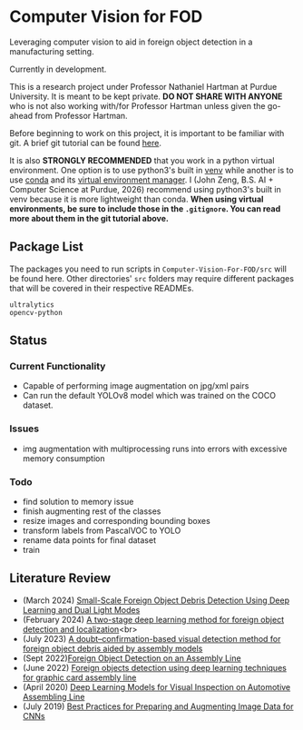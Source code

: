 # Computer Vision for FOD<br>

Leveraging computer vision to aid in foreign object detection in a manufacturing setting.<br>

Currently in development. <br>

This is a research project under Professor Nathaniel Hartman at Purdue University. It is meant to be kept private. **DO NOT SHARE WITH ANYONE** who is not also working with/for Professor Hartman unless given the go-ahead from Professor Hartman.<br>

Before beginning to work on this project, it is important to be familiar with git. A brief git tutorial can be found [here](https://github.com/JLZ22/Git-Tutorial-for-New-Users).<br>

It is also **STRONGLY RECOMMENDED** that you work in a python virtual environment. One option is to use python3's built in [venv](https://docs.python.org/3/library/venv.html) while another is to use [conda](https://conda.io/projects/conda/en/latest/user-guide/install/index.html) and its [virtual environment manager](https://conda.io/projects/conda/en/latest/user-guide/tasks/manage-environments.html). I (John Zeng, B.S. AI + Computer Science at Purdue, 2026) recommend using python3's built in venv because it is more lightweight than conda. **When using virtual environments, be sure to include those in the `.gitignore`. You can read more about them in the git tutorial above.**<br>

## Package List<br>

The packages you need to run scripts in `Computer-Vision-For-FOD/src` will be found here. Other directories' `src` folders may require different packages that will be covered in their respective READMEs.<br>
```
ultralytics 
opencv-python
```

## Status

### Current Functionality

- Capable of performing image augmentation on jpg/xml pairs
- Can run the default YOLOv8 model which was trained on the COCO dataset. 

### Issues

- img augmentation with multiprocessing runs into errors with excessive memory consumption

### Todo

- find solution to memory issue
- finish augmenting rest of the classes
- resize images and corresponding bounding boxes
- transform labels from PascalVOC to YOLO 
- rename data points for final dataset
- train

## Literature Review<br>

- (March 2024) [Small-Scale Foreign Object Debris Detection Using Deep Learning and Dual Light Modes](https://www.mdpi.com/2076-3417/14/5/2162)<br>
- (February 2024) [A two-stage deep learning method for foreign object detection and localization](https://www.spiedigitallibrary.org/conference-proceedings-of-spie/13069/130690G/A-two-stage-deep-learning-method-for-foreign-object-detection/10.1117/12.3024079.full#_=_)<br>
- (July 2023) [A doubt–confirmation-based visual detection method for foreign object debris aided by assembly models](https://cdnsciencepub.com/doi/full/10.1139/tcsme-2022-0143)<br>
- (Sept 2022)[Foreign Object Detection on an Assembly Line](https://link.springer.com/content/pdf/10.1007/978-981-19-2600-6_29.pdf)<br>
- (June 2022) [Foreign objects detection using deep learning techniques for graphic card assembly line](https://link.springer.com/article/10.1007/s10845-022-01980-7)<br>
- (April 2020) [Deep Learning Models for Visual Inspection on Automotive Assembling Line](https://arxiv.org/ftp/arxiv/papers/2007/2007.01857.pdf)<br>
- (July 2019) [Best Practices for Preparing and Augmenting Image Data for CNNs](https://machinelearningmastery.com/best-practices-for-preparing-and-augmenting-image-data-for-convolutional-neural-networks/)